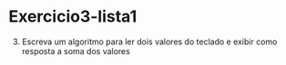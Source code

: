 # Exercicio3-lista1
3) Escreva um algoritmo para ler dois valores do teclado e exibir como resposta a soma dos valores
